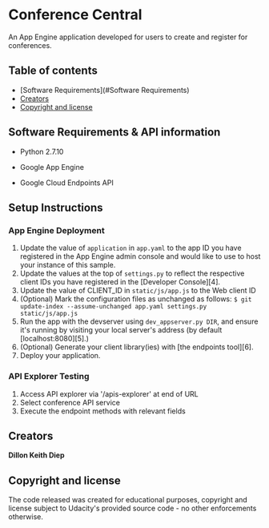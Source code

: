 # Conference Central
An App Engine application developed for users to create and register for conferences.

## Table of contents

- [Software Requirements](#Software Requirements)
- [Creators](#creators)
- [Copyright and license](#copyright-and-license)

## Software Requirements & API information

- Python 2.7.10

- Google App Engine

- Google Cloud Endpoints API

## Setup Instructions

### App Engine Deployment

1. Update the value of `application` in `app.yaml` to the app ID you
   have registered in the App Engine admin console and would like to use to host
   your instance of this sample.
1. Update the values at the top of `settings.py` to
   reflect the respective client IDs you have registered in the
   [Developer Console][4].
1. Update the value of CLIENT_ID in `static/js/app.js` to the Web client ID
1. (Optional) Mark the configuration files as unchanged as follows:
   `$ git update-index --assume-unchanged app.yaml settings.py static/js/app.js`
1. Run the app with the devserver using `dev_appserver.py DIR`, and ensure it's running by visiting your local server's address (by default [localhost:8080][5].)
1. (Optional) Generate your client library(ies) with [the endpoints tool][6].
1. Deploy your application.

### API Explorer Testing
1. Access API explorer via '/apis-explorer' at end of URL
2. Select conference API service
3. Execute the endpoint methods with relevant fields

## Creators

**Dillon Keith Diep**


## Copyright and license

The code released was created for educational purposes, copyright and license subject to Udacity's provided source code - no other enforcements otherwise.
